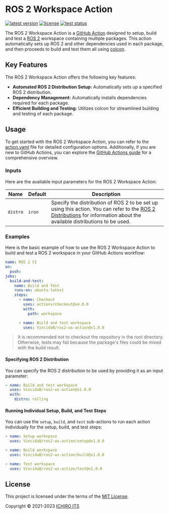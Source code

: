 # ROS 2 Workspace Action

[![latest version](https://img.shields.io/github/v/release/VincidaB/ros2-ws-action?style=flat-square)](https://github.com/VincidaB/ros2-ws-action/releases/)
[![license](https://img.shields.io/github/license/VincidaB/ros2-ws-action?style=flat-square)](./LICENSE)
[![test status](https://img.shields.io/github/actions/workflow/status/VincidaB/ros2-ws-action/test.yaml?label=test&branch=main&style=flat-square)](https://github.com/VincidaB/ros2-ws-action/actions/workflows/test.yaml)

The ROS 2 Workspace Action is a [GitHub Action](https://github.com/features/actions) designed to setup, build and test a [ROS 2](https://www.ros.org/) workspace containing multiple packages.
This action automatically sets up ROS 2 and other dependencies used in each package, and then proceeds to build and test them all using [colcon](https://colcon.readthedocs.io/en/released/user/quick-start.html).

## Key Features

The ROS 2 Workspace Action offers the following key features:

- **Automated ROS 2 Distribution Setup:** Automatically sets up a specified ROS 2 distribution.
- **Dependency Management:** Automatically installs dependencies required for each package.
- **Efficient Building and Testing:** Utilizes colcon for streamlined building and testing of each package.

## Usage

To get started with the ROS 2 Workspace Action, you can refer to the [action.yaml](./action.yaml) file for detailed configuration options. Additionally, if you are new to GitHub Actions, you can explore the [GitHub Actions guide](https://docs.github.com/en/actions/learn-github-actions/understanding-github-actions) for a comprehensive overview.

### Inputs

Here are the available input parameters for the ROS 2 Workspace Action:

| Name | Default | Description |
| --- | --- | --- |
| `distro` | `iron` | Specify the distribution of ROS 2 to be set up using this action. You can refer to the [ROS 2 Distributions](https://docs.ros.org/en/rolling/Releases.html) for information about the available distributions to be used. |

### Examples

Here is the basic example of how to use the ROS 2 Workspace Action to build and test a ROS 2 workspace in your GitHub Actions workflow:

```yaml
name: ROS 2 CI
on:
  push:
jobs:
  build-and-test:
    name: Build and Test
    runs-on: ubuntu-latest
    steps:
      - name: Checkout
        uses: actions/checkout@v4.0.0
        with:
          path: workspace

      - name: Build and test workspace
        uses: VincidaB/ros2-ws-action@v1.0.0
```

> It is recommended not to checkout the repository in the root directory. Otherwise, tests may fail because the package's files could be mixed with the build result.

#### Specifying ROS 2 Distribution

You can specify the ROS 2 distribution to be used by providing it as an input parameter:

```yaml
- name: Build and test workspace
  uses: VincidaB/ros2-ws-action@v1.0.0
  with:
    distro: rolling
```

#### Running Individual Setup, Build, and Test Steps

You can use the `setup`, `build`, and `test` sub-actions to run each action individually for the setup, build, and test steps:

```yaml
- name: Setup workspace
  uses: VincidaB/ros2-ws-action/setup@v1.0.0

- name: Build workspace
  uses: VincidaB/ros2-ws-action/build@v1.0.0

- name: Test workspace
  uses: VincidaB/ros2-ws-action/test@v1.0.0
```

## License

This project is licensed under the terms of the [MIT License](./LICENSE).

Copyright © 2021-2023 [ICHIRO ITS](https://github.com/VincidaB)

